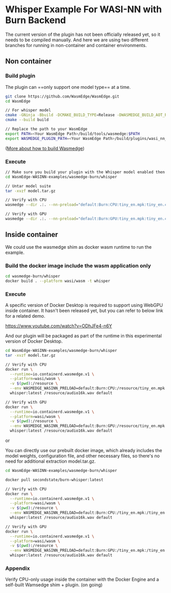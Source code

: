 # Whisper Example For WASI-NN with Burn Backend

The current version of the plugin has not been officially released yet, so it needs to be compiled manually. And here we are using two different branches for running in non-container and container environments.

## Non container

### Build plugin

The plugin can ==only support one model type== at a time.

```bash
git clone https://github.com/WasmEdge/WasmEdge.git
cd WasmEdge

// For whisper model
cmake -GNinja -Bbuild -DCMAKE_BUILD_TYPE=Release -DWASMEDGE_BUILD_AOT_RUNTIME=OFF -DWASMEDGE_PLUGIN_WASI_NN_BURNRS_MODEL=whisper
cmake --build build

// Replace the path to your WasmEdge
export PATH=<Your WasmEdge Path>/build/tools/wasmedge:$PATH
export WASMEDGE_PLUGIN_PATH=<Your WasmEdge Path>/build/plugins/wasi_nn_burnrs
```
([More about how to build Wasmedge](https://wasmedge.org/docs/contribute/source/os/linux/))

### Execute

```bash
// Make sure you build your plugin with the Whisper model enabled then
cd WasmEdge-WASINN-examples/wasmedge-burn/whisper

// Untar model suite
tar -xvzf model.tar.gz

// Verify with CPU
wasmedge --dir .:. --nn-preload="default:Burn:CPU:tiny_en.mpk:tiny_en.cfg:tokenizer.json:en" wasmedge-wasinn-example-whisper.wasm audio16k.wav default

// Verify with GPU
wasmedge --dir .:. --nn-preload="default:Burn:GPU:tiny_en.mpk:tiny_en.cfg:tokenizer.json:en" wasmedge-wasinn-example-whisper.wasm audio16k.wav default
```

## Inside container

We could use the wasmedge shim as docker wasm runtime to run the example.

### Build the docker image include the wasm application only

```bash
cd wasmedge-burn/whisper
docker build . --platform wasi/wasm -t whisper
```

### Execute

A specific version of Docker Desktop is required to support using WebGPU inside container. 
It hasn't been released yet, but you can refer to below link for a related demo.

https://www.youtube.com/watch?v=ODhJFe4-n6Y

And our plugin will be packaged as part of the runtime in this experimental version of Docker Desktop.

```bash
cd WasmEdge-WASINN-examples/wasmedge-burn/whisper
tar -xvzf model.tar.gz

// Verify with CPU
docker run \
  --runtime=io.containerd.wasmedge.v1 \
  --platform=wasi/wasm \
  -v $(pwd):/resource \
  --env WASMEDGE_WASINN_PRELOAD=default:Burn:CPU:/resource/tiny_en.mpk:/resource/tiny_en.cfg:/resource/tokenizer.json:en \
  whisper:latest /resource/audio16k.wav default

// Verify with GPU
docker run \
  --runtime=io.containerd.wasmedge.v1 \
  --platform=wasi/wasm \
  -v $(pwd):/resource \
  --env WASMEDGE_WASINN_PRELOAD=default:Burn:GPU:/resource/tiny_en.mpk:/resource/tiny_en.cfg:/resource/tokenizer.json:en \
  whisper:latest /resource/audio16k.wav default
```

or 

You can directly use our prebuilt docker image, which already includes the model weights, configuration file, and other necessary files, so there's no need for additional extraction model.tar.gz.

```bash
cd WasmEdge-WASINN-examples/wasmedge-burn/whisper

docker pull secondstate/burn-whisper:latest

// Verify with CPU
docker run \
  --runtime=io.containerd.wasmedge.v1 \
  --platform=wasi/wasm \
  -v $(pwd):/resource \
  --env WASMEDGE_WASINN_PRELOAD=default:Burn:CPU:/tiny_en.mpk:/tiny_en.cfg:/tokenizer.json:en \
  whisper:latest /resource/audio16k.wav default

// Verify with GPU
docker run \
  --runtime=io.containerd.wasmedge.v1 \
  --platform=wasi/wasm \
  -v $(pwd):/resource \
  --env WASMEDGE_WASINN_PRELOAD=default:Burn:GPU:/tiny_en.mpk:/tiny_en.cfg:/tokenizer.json:en \
  whisper:latest /resource/audio16k.wav default
```

### Appendix

Verify CPU-only usage inside the container with the Docker Engine and a self-built Wamsedge shim + plugin. (on going)